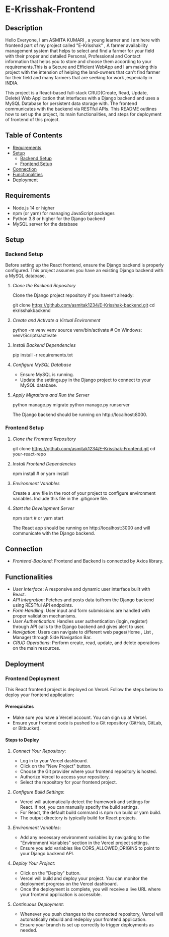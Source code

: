<!-- Made by- Asmita Kumari -->

# E-Krisshak-Frontend
<!-- explaining setup,functionalities, and deployment steps. -->



## Description

Hello Everyone, I am ASMITA KUMARI , a young learner and i am here with frontend part of my project called "E-Krisshak" , A farmer availability management system that helps to select and find a farmer for your field with their proper and detailed Personal, Professional and Contact information that helps you to store and choose them according to your requirements.This is a Secure and Efficient WebApp and I am making this project with the intension of helping the land-owners that can't find farmer for their field and many farmers that are seeking for work ,especially in INDIA.

This project is a React-based full-stack CRUD(Create, Read, Update, Delete) Web Application that interfaces with a Django backend and uses a MySQL Database for persistent data storage with. The frontend communicates with the backend via RESTful APIs. This README outlines how to set up the project, its main functionalities, and steps for deployment of frontend of this project.

## Table of Contents

- [Requirements](#requirements)
- [Setup](#setup)
  - [Backend Setup](#backend-setup)
  - [Frontend Setup](#frontend-setup)
- [Connection](#connection)
- [Functionalities](#functionalities)
- [Deployment](#deployment)

## Requirements

- Node.js 14 or higher
- npm (or yarn) for managing JavaScript packages
- Python 3.8 or higher for the Django backend
- MySQL server for the database

## Setup

### Backend Setup

Before setting up the React frontend, ensure the Django backend is properly configured. This project assumes you have an existing Django backend with a MySQL database.

1. *Clone the Backend Repository*

   Clone the Django project repository if you haven’t already:

   git clone https://github.com/asmitak1234/E-Krisshak-backend.git
   cd ekrisshakbackend
   

2. *Create and Activate a Virtual Environment*

   python -m venv venv
   source venv/bin/activate  # On Windows: venv\Scripts\activate
   

3. *Install Backend Dependencies*

   pip install -r requirements.txt
   

4. *Configure MySQL Database*

   - Ensure MySQL is running.
   - Update the settings.py in the Django project to connect to your MySQL database.

5. *Apply Migrations and Run the Server*

   python manage.py migrate
   python manage.py runserver
   

   The Django backend should be running on http://localhost:8000.

### Frontend Setup

1. *Clone the Frontend Repository*

   git clone https://github.com/asmitak1234/E-Krisshak-Frontend.git
   cd your-react-repo
   

2. *Install Frontend Dependencies*

   npm install  # or yarn install
   

3. *Environment Variables*

   Create a .env file in the root of your project to configure environment variables.
   Include this file in the .gitignore file.


4. *Start the Development Server*

   npm start  # or yarn start
   

   The React app should be running on http://localhost:3000 and will communicate with the Django backend.

## Connection 

- *Frontend-Backend*: Frontend and Backend is connected by Axios library.

## Functionalities

- *User Interface*: A responsive and dynamic user interface built with React.
- *API Integration*: Fetches and posts data to/from the Django backend using RESTful API endpoints.
- *Form Handling*: User input and form submissions are handled with proper validation mechanisms.
- *User Authentication*: Handles user authentication (login, register) through API calls to the Django backend and gives alert to user.
- *Navigation*: Users can navigate to different web pages(Home , List , Manage) through Side Navigation Bar.
- *CRUD Operations*: Perform create, read, update, and delete operations on the main resources.

## Deployment

### Frontend Deployment
This React frontend project is deployed on Vercel. Follow the steps below to deploy your frontend application:

#### Prerequisites
   - Make sure you have a Vercel account. You can sign up at Vercel.
   - Ensure your frontend code is pushed to a Git repository (GitHub, GitLab, or Bitbucket).

#### Steps to Deploy

   1. *Connect Your Repository*:

      - Log in to your Vercel dashboard.
      - Click on the "New Project" button.
      - Choose the Git provider where your frontend repository is hosted.
      - Authorize Vercel to access your repository.
      - Select the repository for your frontend project.

   2. *Configure Build Settings*:

      - Vercel will automatically detect the framework and settings for React. If not, you can manually specify the build settings.
      - For React, the default build command is npm run build or yarn build.
      - The output directory is typically build for React projects.

   3. *Environment Variables*:

      - Add any necessary environment variables by navigating to the "Environment Variables" section in the Vercel project settings.
      - Ensure you add variables like CORS_ALLOWED_ORIGINS to point to your Django backend API.

   4. *Deploy Your Project*:

      - Click on the "Deploy" button.
      - Vercel will build and deploy your project. You can monitor the deployment progress on the Vercel dashboard.
      - Once the deployment is complete, you will receive a live URL where your frontend application is accessible.

   5. *Continuous Deployment*:

      - Whenever you push changes to the connected repository, Vercel will automatically rebuild and redeploy your frontend application.
      - Ensure your branch is set up correctly to trigger deployments as needed.


